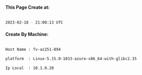 
   
#### This Page Create at:

```bash

2023-02-18 - 21:00:13 UTC

```

#### Create By Machine:

```bash

Host Name : fv-az251-894

platform  : Linux-5.15.0-1033-azure-x86_64-with-glibc2.35

Ip Local  : 10.1.0.20

```

